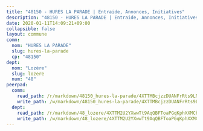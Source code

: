 ```yaml
---
title: "48150 - HURES LA PARADE | Entraide, Annonces, Initiatives"
description: "48150 - HURES LA PARADE | Entraide, Annonces, Initiatives"
date: 2020-01-11T14:09:21+09:00
collapsible: false
layout: commune
comm:
  nom: "HURES LA PARADE"
  slug: hures-la-parade
  cp: "48150"
dept:
  nom: "Lozère"
  slug: lozere
  num: "48"
peerpad:
  comm:
    read_path: /r/markdown/48150_hures-la-parade/4XTTMBcjzzDUANFrRts9LNsNtANQRfQ62tNUyDJ55TwSuNGZB
    write_path: /w/markdown/48150_hures-la-parade/4XTTMBcjzzDUANFrRts9LNsNtANQRfQ62tNUyDJ55TwSuNGZB-K3TgUacERmWiWEmgz5PBqA6pdVN94YiQPoy1nFx7iK6vH36XWX3xK9r19SJYQ8cdtRSSdQMPH95GNq88bFGK2yPnZW8qaCckC2Ge6enu9CmzTBNxR1WHvzctqgmzxrbHaNRu9QxV
  dept:
    read_path: /r/markdown/48_lozere/4XTTM2U2YXwwTt9AqQBFToaPGqKphXXMCbRQJd3ieCWApZKhp
    write_path: /w/markdown/48_lozere/4XTTM2U2YXwwTt9AqQBFToaPGqKphXXMCbRQJd3ieCWApZKhp-K3TgU8LFw2VbEvF8YT63nrQb5nBCHp3LkChLkTGaYr9v91U6euBJvc2gC6ZE26iQLtBcf6bgLU5YQs5jKcnyLY5qYAH3MFy4H4ZDybCAkb97J6HGTY7nKmFopGDHEk7j5murpeJa
---
```


